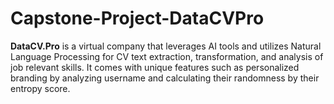 # Capstone-Project-DataCVPro

**DataCV.Pro** is a virtual company that leverages AI tools and utilizes Natural Language Processing for CV text extraction, transformation, and analysis of job relevant skills. It comes with unique features such as personalized branding by analyzing username and calculating their randomness by their entropy score.
